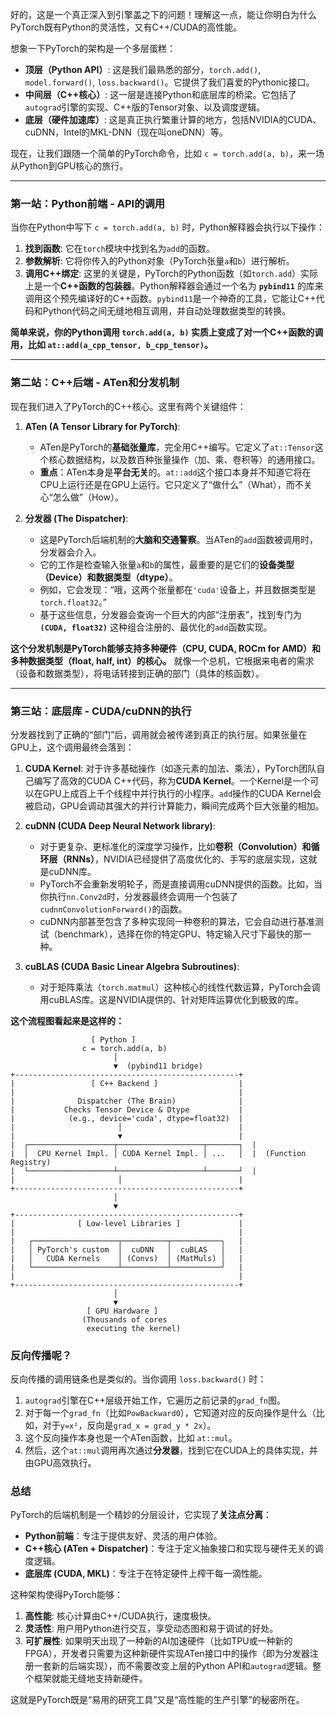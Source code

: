 好的，这是一个真正深入到引擎盖之下的问题！理解这一点，能让你明白为什么PyTorch既有Python的灵活性，又有C++/CUDA的高性能。

想象一下PyTorch的架构是一个多层蛋糕：

*   **顶层（Python API）**: 这是我们最熟悉的部分，`torch.add()`, `model.forward()`, `loss.backward()`。它提供了我们喜爱的Pythonic接口。
*   **中间层（C++核心）**: 这一层是连接Python和底层库的桥梁。它包括了`autograd`引擎的实现、C++版的Tensor对象、以及调度逻辑。
*   **底层（硬件加速库）**: 这是真正执行繁重计算的地方，包括NVIDIA的CUDA、cuDNN，Intel的MKL-DNN（现在叫oneDNN）等。

现在，让我们跟随一个简单的PyTorch命令，比如 `c = torch.add(a, b)`，来一场从Python到GPU核心的旅行。

---

### 第一站：Python前端 - API的调用

当你在Python中写下 `c = torch.add(a, b)` 时，Python解释器会执行以下操作：

1.  **找到函数**: 它在`torch`模块中找到名为`add`的函数。
2.  **参数解析**: 它将你传入的Python对象（PyTorch张量`a`和`b`）进行解析。
3.  **调用C++绑定**: 这里的关键是，PyTorch的Python函数（如`torch.add`）实际上是一个**C++函数的包装器**。Python解释器会通过一个名为 **`pybind11`** 的库来调用这个预先编译好的C++函数。`pybind11`是一个神奇的工具，它能让C++代码和Python代码之间无缝地相互调用，并自动处理数据类型的转换。

**简单来说，你的Python调用 `torch.add(a, b)` 实质上变成了对一个C++函数的调用，比如 `at::add(a_cpp_tensor, b_cpp_tensor)`。**

---

### 第二站：C++后端 - ATen和分发机制

现在我们进入了PyTorch的C++核心。这里有两个关键组件：

1.  **ATen (A Tensor Library for PyTorch)**:
    *   ATen是PyTorch的**基础张量库**，完全用C++编写。它定义了`at::Tensor`这个核心数据结构，以及数百种张量操作（加、乘、卷积等）的通用接口。
    *   **重点**：ATen本身是**平台无关**的。`at::add`这个接口本身并不知道它将在CPU上运行还是在GPU上运行。它只定义了“做什么”（What），而不关心“怎么做”（How）。

2.  **分发器 (The Dispatcher)**:
    *   这是PyTorch后端机制的**大脑和交通警察**。当ATen的`add`函数被调用时，分发器会介入。
    *   它的工作是检查输入张量`a`和`b`的属性，最重要的是它们的**设备类型（Device）**和**数据类型（dtype）**。
    *   例如，它会发现：“哦，这两个张量都在`'cuda'`设备上，并且数据类型是`torch.float32`。”
    *   基于这些信息，分发器会查询一个巨大的内部“注册表”，找到专门为 **`(CUDA, float32)`** 这种组合注册的、最优化的`add`函数实现。

**这个分发机制是PyTorch能够支持多种硬件（CPU, CUDA, ROCm for AMD）和多种数据类型（float, half, int）的核心。** 就像一个总机，它根据来电者的需求（设备和数据类型），将电话转接到正确的部门（具体的核函数）。

---

### 第三站：底层库 - CUDA/cuDNN的执行

分发器找到了正确的“部门”后，调用就会被传递到真正的执行层。如果张量在GPU上，这个调用最终会落到：

1.  **CUDA Kernel**: 对于许多基础操作（如逐元素的加法、乘法），PyTorch团队自己编写了高效的CUDA C++代码，称为**CUDA Kernel**。一个Kernel是一个可以在GPU上成百上千个线程中并行执行的小程序。`add`操作的CUDA Kernel会被启动，GPU会调动其强大的并行计算能力，瞬间完成两个巨大张量的相加。

2.  **cuDNN (CUDA Deep Neural Network library)**:
    *   对于更复杂、更标准化的深度学习操作，比如**卷积（Convolution）**和**循环层（RNNs）**，NVIDIA已经提供了高度优化的、手写的底层实现，这就是cuDNN库。
    *   PyTorch不会重新发明轮子，而是直接调用cuDNN提供的函数。比如，当你执行`nn.Conv2d`时，分发器最终会调用一个包装了`cudnnConvolutionForward()`的函数。
    *   cuDNN内部甚至包含了多种实现同一种卷积的算法，它会自动进行基准测试（benchmark），选择在你的特定GPU、特定输入尺寸下最快的那一种。

3.  **cuBLAS (CUDA Basic Linear Algebra Subroutines)**:
    *   对于矩阵乘法（`torch.matmul`）这种核心的线性代数运算，PyTorch会调用cuBLAS库。这是NVIDIA提供的、针对矩阵运算优化到极致的库。

**这个流程图看起来是这样的：**

```
                  [ Python ]
                c = torch.add(a, b)
                       │
                       ▼  (pybind11 bridge)
+--------------------------------------------------+
|                 [ C++ Backend ]                  |
|                                                  |
|              Dispatcher (The Brain)              |
|           Checks Tensor Device & Dtype           |
|            (e.g., device='cuda', dtype=float32)  |
|                       │                          |
|                       ▼                          |
|  ┌───────────────────┬───────────────────┬───────┐  |
|  │  CPU Kernel Impl. │ CUDA Kernel Impl. │ ...   │  |  (Function Registry)
|  └───────────────────┴───────────────────┴───────┘  |
|                       │                          |
+--------------------------------------------------+
                       │
                       ▼
+--------------------------------------------------+
|              [ Low-level Libraries ]             |
|                                                  |
|   ┌───────────────────┬──────────┬───────────┐   |
|   │ PyTorch's custom  │  cuDNN   │  cuBLAS   │   |
|   │   CUDA Kernels    │ (Convs)  │ (MatMuls) │   |
|   └───────────────────┴──────────┴───────────┘   |
|                                                  |
+--------------------------------------------------+
                       │
                       ▼
                 [ GPU Hardware ]
                (Thousands of cores
                 executing the kernel)
```

### 反向传播呢？

反向传播的调用链条也是类似的。当你调用 `loss.backward()` 时：

1.  `autograd`引擎在C++层级开始工作，它遍历之前记录的`grad_fn`图。
2.  对于每一个`grad_fn`（比如`PowBackward0`），它知道对应的反向操作是什么（比如，对于`y=x²`，反向是`grad_x = grad_y * 2x`）。
3.  这个反向操作本身也是一个ATen函数，比如 `at::mul`。
4.  然后，这个`at::mul`调用再次通过**分发器**，找到它在CUDA上的具体实现，并由GPU高效执行。

### 总结

PyTorch的后端机制是一个精妙的分层设计，它实现了**关注点分离**：

*   **Python前端**：专注于提供友好、灵活的用户体验。
*   **C++核心 (ATen + Dispatcher)**：专注于定义抽象接口和实现与硬件无关的调度逻辑。
*   **底层库 (CUDA, MKL)**：专注于在特定硬件上榨干每一滴性能。

这种架构使得PyTorch能够：

1.  **高性能**: 核心计算由C++/CUDA执行，速度极快。
2.  **灵活性**: 用户用Python进行交互，享受动态图和易于调试的好处。
3.  **可扩展性**: 如果明天出现了一种新的AI加速硬件（比如TPU或一种新的FPGA），开发者只需要为这种新硬件实现ATen接口中的操作（即为分发器注册一套新的后端实现），而不需要改变上层的Python API和`autograd`逻辑。整个框架就能无缝地支持新硬件。

这就是PyTorch既是“易用的研究工具”又是“高性能的生产引擎”的秘密所在。